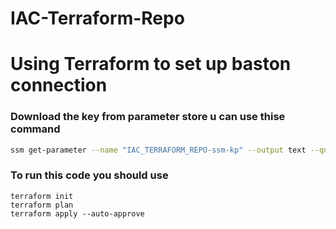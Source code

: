 # IAC-Terraform-Repo

# Using Terraform to set up baston connection 



###  Download the key from parameter store u can use thise command 

```bash
ssm get-parameter --name "IAC_TERRAFORM_REPO-ssm-kp" --output text --query  Parameter.Value > "parafile"
```

### To run this code you should use 

```hcl
terraform init 
terraform plan 
terraform apply --auto-approve 
```
